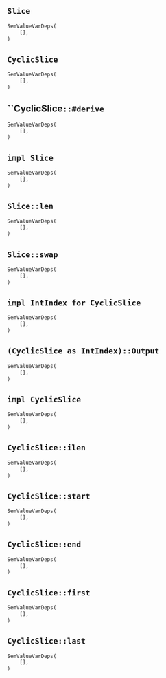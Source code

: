 ## `Slice`

```rust
SemValueVarDeps(
    [],
)
```

## `CyclicSlice`

```rust
SemValueVarDeps(
    [],
)
```

## ``CyclicSlice`::#derive`

```rust
SemValueVarDeps(
    [],
)
```

## `impl Slice`

```rust
SemValueVarDeps(
    [],
)
```

## `Slice::len`

```rust
SemValueVarDeps(
    [],
)
```

## `Slice::swap`

```rust
SemValueVarDeps(
    [],
)
```

## `impl IntIndex for CyclicSlice`

```rust
SemValueVarDeps(
    [],
)
```

## `(CyclicSlice as IntIndex)::Output`

```rust
SemValueVarDeps(
    [],
)
```

## `impl CyclicSlice`

```rust
SemValueVarDeps(
    [],
)
```

## `CyclicSlice::ilen`

```rust
SemValueVarDeps(
    [],
)
```

## `CyclicSlice::start`

```rust
SemValueVarDeps(
    [],
)
```

## `CyclicSlice::end`

```rust
SemValueVarDeps(
    [],
)
```

## `CyclicSlice::first`

```rust
SemValueVarDeps(
    [],
)
```

## `CyclicSlice::last`

```rust
SemValueVarDeps(
    [],
)
```
